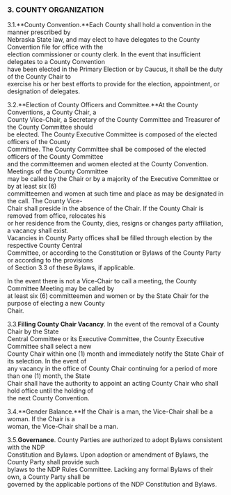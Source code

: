 ### **3. COUNTY ORGANIZATION**

3.1.**County Convention.**Each County shall hold a convention in the manner prescribed by  
Nebraska State law, and may elect to have delegates to the County Convention file for office with the  
election commissioner or county clerk. In the event that insufficient delegates to a County Convention  
have been elected in the Primary Election or by Caucus, it shall be the duty of the County Chair to  
exercise his or her best efforts to provide for the election, appointment, or designation of delegates.

3.2.**Election of County Officers and Committee.**At the County Conventions, a County Chair, a  
County Vice-Chair, a Secretary of the County Committee and Treasurer of the County Committee should  
be elected. The County Executive Committee is composed of the elected officers of the County  
Committee. The County Committee shall be composed of the elected officers of the County Committee  
and the committeemen and women elected at the County Convention. Meetings of the County Committee  
may be called by the Chair or by a majority of the Executive Committee or by at least six \(6\)  
committeemen and women at such time and place as may be designated in the call. The County Vice-  
Chair shall preside in the absence of the Chair. If the County Chair is removed from office, relocates his  
or her residence from the County, dies, resigns or changes party affiliation, a vacancy shall exist.  
Vacancies in County Party offices shall be filled through election by the respective County Central  
Committee, or according to the Constitution or Bylaws of the County Party or according to the provisions  
of Section 3.3 of these Bylaws, if applicable.

In the event there is not a Vice-Chair to call a meeting, the County Committee Meeting may be called by  
at least six \(6\) committeemen and women or by the State Chair for the purpose of electing a new County  
Chair.

3.3.**Filling County Chair Vacancy**. In the event of the removal of a County Chair by the State  
Central Committee or its Executive Committee, the County Executive Committee shall select a new  
County Chair within one \(1\) month and immediately notify the State Chair of its selection. In the event of  
any vacancy in the office of County Chair continuing for a period of more than one \(1\) month, the State  
Chair shall have the authority to appoint an acting County Chair who shall hold office until the holding of  
the next County Convention.

3.4.**Gender Balance.**If the Chair is a man, the Vice-Chair shall be a woman. If the Chair is a  
woman, the Vice-Chair shall be a man.

3.5.**Governance**. County Parties are authorized to adopt Bylaws consistent with the NDP  
Constitution and Bylaws. Upon adoption or amendment of Bylaws, the County Party shall provide such  
bylaws to the NDP Rules Committee. Lacking any formal Bylaws of their own, a County Party shall be  
governed by the applicable portions of the NDP Constitution and Bylaws.

